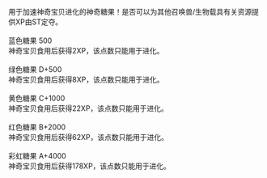 <title>神奇糖果</title>
<meta name="GENERATOR" content="WinCHM">
<meta http-equiv="Content-Type" content="text/html; charset=gb2312">
<br>用于加速神奇宝贝进化的神奇糖果！是否可以为其他召唤兽/生物载具有关资源提供XP由ST定夺。
<br>
<br>蓝色糖果 500
<br>神奇宝贝食用后获得2XP，该点数只能用于进化。
<br>
<br>绿色糖果 D+500
<br>神奇宝贝食用后获得8XP，该点数只能用于进化。
<br>
<br>黄色糖果 C+1000
<br>神奇宝贝食用后获得22XP，该点数只能用于进化。
<br>
<br>红色糖果 B+2000
<br>神奇宝贝食用后获得62XP，该点数只能用于进化。
<br>
<br>彩虹糖果 A+4000
<br>神奇宝贝食用后获得178XP，该点数只能用于进化。